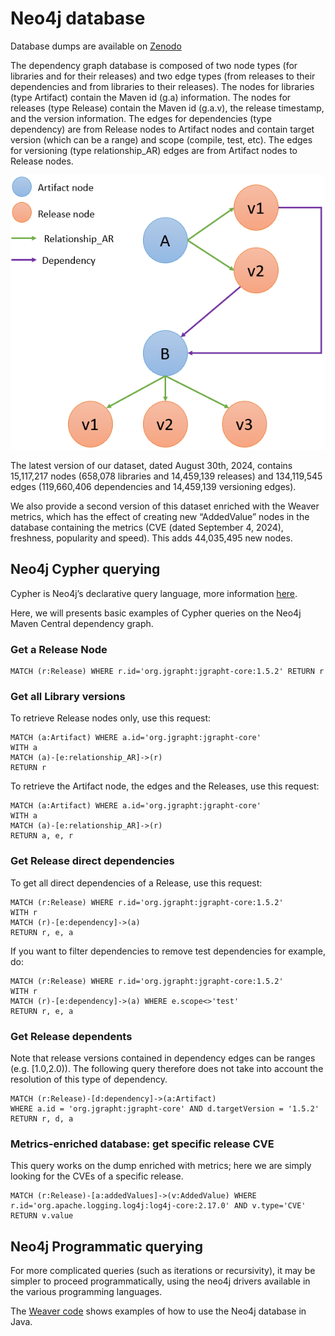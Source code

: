 # Neo4j database
Database dumps are available on [Zenodo](https://doi.org/10.5281/zenodo.13734581)

The dependency graph database is composed of two node types (for libraries and for their releases) and two edge types (from releases to their dependencies and from libraries to their releases). The nodes for libraries (type Artifact) contain the Maven id (g.a) information. The nodes for releases (type Release) contain the Maven id (g.a.v), the release timestamp, and the version information. The edges for dependencies (type dependency) are from Release nodes to Artifact nodes and contain target version (which can be a range) and scope (compile, test, etc). The edges for versioning (type relationship_AR) edges are from Artifact nodes to Release nodes.

![](./img/Goblin_Neo4J_Dependency_Graph.png "Graph structure")

The latest version of our dataset, dated August 30th, 2024, contains 15,117,217 nodes (658,078 libraries and 14,459,139 releases) and 134,119,545 edges (119,660,406 dependencies and 14,459,139 versioning edges).

We also provide a second version of this dataset enriched with the Weaver metrics, which has the effect of creating new “AddedValue” nodes in the database containing the metrics (CVE (dated September 4, 2024), freshness, popularity and speed). This adds 44,035,495 new nodes.

## Neo4j Cypher querying
Cypher is Neo4j’s declarative query language, more information [here](https://neo4j.com/docs/cypher-manual/current/queries/basic/).

Here, we will presents basic examples of Cypher queries on the Neo4j Maven Central dependency graph.


### Get a Release Node
```cypher
MATCH (r:Release) WHERE r.id='org.jgrapht:jgrapht-core:1.5.2' RETURN r
```

### Get all Library versions
To retrieve Release nodes only, use this request:
```cypher
MATCH (a:Artifact) WHERE a.id='org.jgrapht:jgrapht-core'
WITH a
MATCH (a)-[e:relationship_AR]->(r)
RETURN r
```

To retrieve the Artifact node, the edges and the Releases, use this request:
```cypher
MATCH (a:Artifact) WHERE a.id='org.jgrapht:jgrapht-core'
WITH a
MATCH (a)-[e:relationship_AR]->(r)
RETURN a, e, r
```

### Get Release direct dependencies
To get all direct dependencies of a Release, use this request:
```cypher
MATCH (r:Release) WHERE r.id='org.jgrapht:jgrapht-core:1.5.2'
WITH r
MATCH (r)-[e:dependency]->(a)
RETURN r, e, a
```

If you want to filter dependencies to remove test dependencies for example, do:
```cypher
MATCH (r:Release) WHERE r.id='org.jgrapht:jgrapht-core:1.5.2'
WITH r
MATCH (r)-[e:dependency]->(a) WHERE e.scope<>'test'
RETURN r, e, a
```

### Get Release dependents
Note that release versions contained in dependency edges can be ranges (e.g. [1.0,2.0)).
The following query therefore does not take into account the resolution of this type of dependency.

```cypher
MATCH (r:Release)-[d:dependency]->(a:Artifact)
WHERE a.id = 'org.jgrapht:jgrapht-core' AND d.targetVersion = '1.5.2'
RETURN r, d, a
```

### Metrics-enriched database: get specific release CVE
This query works on the dump enriched with metrics; here we are simply looking for the CVEs of a specific release.
```cypher
MATCH (r:Release)-[a:addedValues]->(v:AddedValue) WHERE r.id='org.apache.logging.log4j:log4j-core:2.17.0' AND v.type='CVE' RETURN v.value
```

## Neo4j Programmatic querying
For more complicated queries (such as iterations or recursivity), it may be simpler to proceed programmatically, using the neo4j drivers available in the various programming languages.

The [Weaver code](https://github.com/Goblin-Ecosystem/goblinWeaver) shows examples of how to use the Neo4j database in Java.
